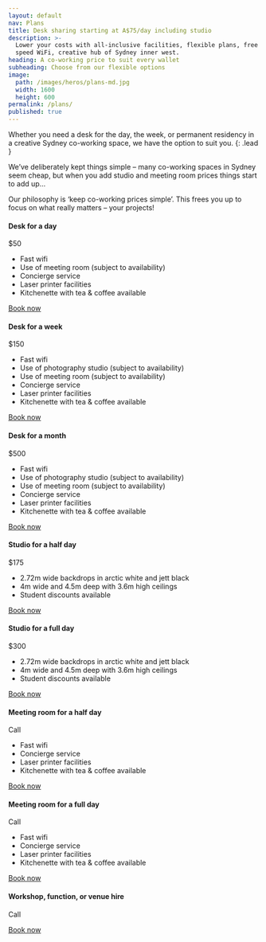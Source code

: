 ```yaml
---
layout: default
nav: Plans
title: Desk sharing starting at A$75/day including studio
description: >-
  Lower your costs with all-inclusive facilities, flexible plans, free high
  speed WiFi, creative hub of Sydney inner west.
heading: A co-working price to suit every wallet
subheading: Choose from our flexible options
image:
  path: /images/heros/plans-md.jpg
  width: 1600
  height: 600
permalink: /plans/
published: true
---
```


Whether you need a desk for the day, the week, or permanent residency in a creative Sydney co-working space, we have the option to suit you.
{: .lead }

We’ve deliberately kept things simple – many co-working spaces in Sydney seem cheap, but when you add studio and meeting room prices things start to add up&hellip;

Our philosophy is ‘keep co-working prices simple’. This frees you up to focus on what really matters – your projects!

<div class="card-columns">
  
  <div class="card text-center">
    <div class="card-body">
      <h4 class="card-title">Desk for a day</h4>
      <p class="card-text display-3">$50</p>
      <ul class="card-text list-unstyled">
        <li>Fast wifi</li>
        <li>Use of meeting room (subject to availability)</li>
        <li>Concierge service</li>
        <li>Laser printer facilities</li>
        <li>Kitchenette with tea &amp; coffee available</li>
      </ul>
      <a class="btn btn-primary" href="{{ site.baseurl }}/contact/">Book now</a>
    </div>
  </div>

  <div class="card text-center">
    <div class="card-body">
      <h4 class="card-title">Desk for a week</h4>
      <p class="card-text display-3">$150</p>
      <ul class="card-text list-unstyled">
        <li>Fast wifi</li>
        <li>Use of photography studio (subject to availability)</li>
        <li>Use of meeting room (subject to availability)</li>
        <li>Concierge service</li>
        <li>Laser printer facilities</li>
        <li>Kitchenette with tea &amp; coffee available</li>
      </ul>
      <a class="btn btn-primary" href="{{ site.baseurl }}/contact/">Book now</a>
    </div>
  </div>

  <div class="card text-center">
    <div class="card-body">
      <h4 class="card-title">Desk for a month</h4>
      <p class="card-text display-3">$500</p>
      <ul class="card-text list-unstyled">
        <li>Fast wifi</li>
        <li>Use of photography studio (subject to availability)</li>
        <li>Use of meeting room (subject to availability)</li>
        <li>Concierge service</li>
        <li>Laser printer facilities</li>
        <li>Kitchenette with tea &amp; coffee available</li>
      </ul>
      <a class="btn btn-primary" href="{{ site.baseurl }}/contact/">Book now</a>
    </div>
  </div>

  <div class="card text-center">
    <div class="card-body">
      <h4 class="card-title">Studio for a half day</h4>
      <p class="card-text display-3">$175</p>
      <ul class="card-text list-unstyled">
        <li>2.72m wide backdrops in arctic white and jett black</li>
        <li>4m wide and 4.5m deep with 3.6m high ceilings</li>
        <li>Student discounts available</li>
      </ul>
      <a class="btn btn-primary" href="{{ site.baseurl }}/contact/">Book now</a>
    </div>
  </div>

  <div class="card text-center">
    <div class="card-body">
      <h4 class="card-title">Studio for a full day</h4>
      <p class="card-text display-3">$300</p>
      <ul class="card-text list-unstyled">
        <li>2.72m wide backdrops in arctic white and jett black</li>
        <li>4m wide and 4.5m deep with 3.6m high ceilings</li>
        <li>Student discounts available</li>
      </ul>
      <a class="btn btn-primary" href="{{ site.baseurl }}/contact/">Book now</a>
    </div>
  </div>

  <div class="card text-center">
    <div class="card-body">
      <h4 class="card-title">Meeting room for a half day</h4>
      <p class="card-text display-3">Call</p>
      <ul class="card-text list-unstyled">
        <li>Fast wifi</li>
        <li>Concierge service</li>
        <li>Laser printer facilities</li>
        <li>Kitchenette with tea &amp; coffee available</li>
      </ul>
      <a class="btn btn-primary" href="{{ site.baseurl }}/contact/">Book now</a>
    </div>
  </div>

  <div class="card text-center">
    <div class="card-body">
      <h4 class="card-title">Meeting room for a full day</h4>
      <p class="card-text display-3">Call</p>
      <ul class="card-text list-unstyled">
        <li>Fast wifi</li>
        <li>Concierge service</li>
        <li>Laser printer facilities</li>
        <li>Kitchenette with tea &amp; coffee available</li>
      </ul>
      <a class="btn btn-primary" href="{{ site.baseurl }}/contact/">Book now</a>
    </div>
  </div>

  <div class="card text-center">
    <div class="card-body">
      <h4 class="card-title">Workshop, function, or venue hire</h4>
      <p class="card-text display-3">Call</p>
      <a class="btn btn-primary" href="{{ site.baseurl }}/contact/">Book now</a>
    </div>
  </div>

</div>
